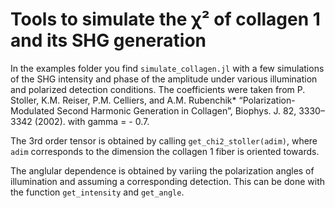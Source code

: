 # Tools to simulate the χ² of collagen 1 and its SHG generation

In the examples folder you find `simulate_collagen.jl` with a few simulations of the SHG intensity and phase of the amplitude under various illumination and polarized detection conditions.
The coefficients were taken from 
P. Stoller, K.M. Reiser, P.M. Celliers, and A.M. Rubenchik* “Polarization-Modulated Second Harmonic Generation in Collagen”, Biophys. J. 82, 3330–3342 (2002).
with gamma = - 0.7.

The 3rd order tensor is obtained by calling `get_chi2_stoller(adim)`, where `adim` corresponds to the dimension the collagen 1 fiber is oriented towards.

The anglular dependence is obtained by variing the polarization angles of illumination and assuming a corresponding detection.
This can be done with the function `get_intensity` and `get_angle`.
